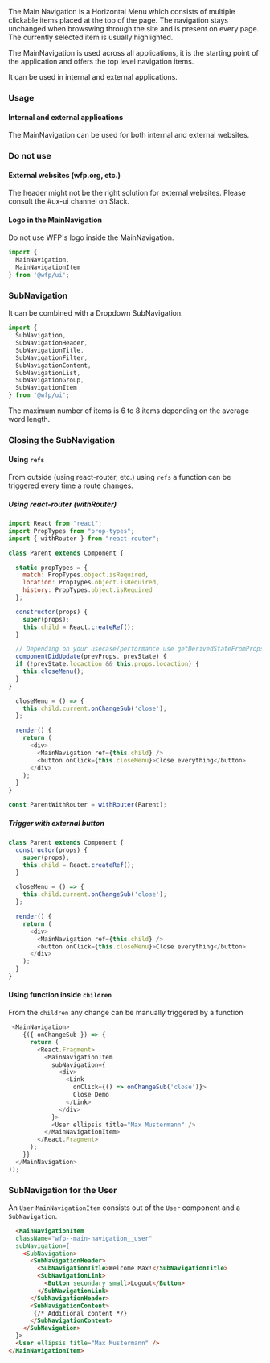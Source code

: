 The Main Navigation is a Horizontal Menu which consists of multiple
clickable items placed at the top of the page. The navigation stays
unchanged when browswing through the site and is present on every page.
The currently selected item is usually highlighted.

The MainNavigation is used across all applications, it is the starting point of the application and offers the top level navigation items.

It can be used in internal and external applications.


### Usage

#### Internal and external applications
The MainNavigation can be used for both internal and external websites.

### Do not use

#### External websites (wfp.org, etc.)
The header might not be the right solution for external websites. Please consult the #ux-ui channel on Slack.

#### Logo in the MainNavigation
Do not use WFP's logo inside the MainNavigation.


```js
import {
  MainNavigation,
  MainNavigationItem
} from '@wfp/ui';
```

### SubNavigation

It can be combined with a Dropdown SubNavigation.

```js
import {
  SubNavigation,
  SubNavigationHeader,
  SubNavigationTitle,
  SubNavigationFilter,
  SubNavigationContent,
  SubNavigationList,
  SubNavigationGroup,
  SubNavigationItem 
} from '@wfp/ui';
```

The maximum number of items is 6 to 8 items depending on the average word length.

### Closing the SubNavigation

#### Using `refs`

From outside (using react-router, etc.) using `refs` a function can be triggered every time a route changes.

##### Using react-router (withRouter)
```js
import React from "react";
import PropTypes from "prop-types";
import { withRouter } from "react-router";

class Parent extends Component {

  static propTypes = {
    match: PropTypes.object.isRequired,
    location: PropTypes.object.isRequired,
    history: PropTypes.object.isRequired
  };

  constructor(props) {
    super(props);
    this.child = React.createRef();
  }

  // Depending on your usecase/performance use getDerivedStateFromProps instead
  componentDidUpdate(prevProps, prevState) {
  if (!prevState.locaction && this.props.locaction) {
    this.closeMenu();
  }
}

  closeMenu = () => {
    this.child.current.onChangeSub('close');
  };

  render() {
    return (
      <div>
        <MainNavigation ref={this.child} />
        <button onClick={this.closeMenu}>Close everything</button>
      </div>
    );
  }
}

const ParentWithRouter = withRouter(Parent);

```
##### Trigger with external button
```js
class Parent extends Component {
  constructor(props) {
    super(props);
    this.child = React.createRef();
  }

  closeMenu = () => {
    this.child.current.onChangeSub('close');
  };

  render() {
    return (
      <div>
        <MainNavigation ref={this.child} />
        <button onClick={this.closeMenu}>Close everything</button>
      </div>
    );
  }
}
```

#### Using function inside `children`

From the `children` any change can be manually triggered by a function

```js
 <MainNavigation>
    {({ onChangeSub }) => {
      return (
        <React.Fragment>
          <MainNavigationItem
            subNavigation={
              <div>
                <Link
                  onClick={() => onChangeSub('close')}>
                  Close Demo
                </Link>
              </div>
            }>
            <User ellipsis title="Max Mustermann" />
          </MainNavigationItem>
        </React.Fragment>
      );
    }}
  </MainNavigation>
));
```

### SubNavigation for the User

An `User` `MainNavigationItem` consists out of the `User` component and a `SubNavigation`.

```html
  <MainNavigationItem
  className="wfp--main-navigation__user"
  subNavigation={
    <SubNavigation>
      <SubNavigationHeader>
        <SubNavigationTitle>Welcome Max!</SubNavigationTitle>
        <SubNavigationLink>
          <Button secondary small>Logout</Button>
        </SubNavigationLink>
      </SubNavigationHeader>
      <SubNavigationContent>
       {/* Additional content */}
      </SubNavigationContent>
    </SubNavigation>
  }>
  <User ellipsis title="Max Mustermann" />
</MainNavigationItem>
```